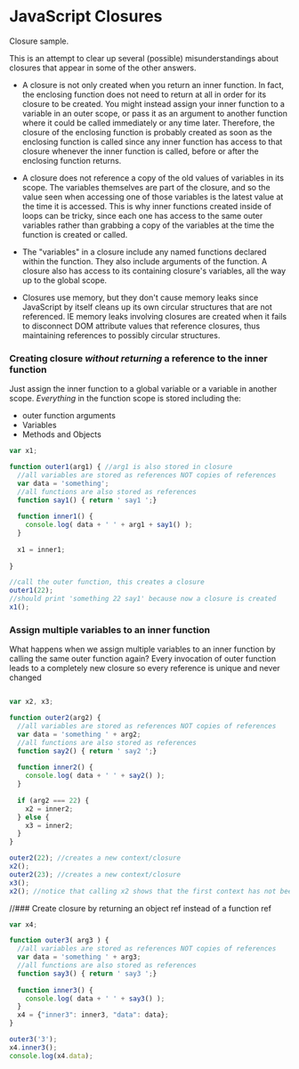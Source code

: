 JavaScript Closures
===========

Closure sample. 

This is an attempt to clear up several (possible) misunderstandings about closures that appear in some of the other answers.

* A closure is not only created when you return an inner function. In fact, the enclosing function does not need to return at all in order for its closure to be created. You might instead assign your inner function to a variable in an outer scope, or pass it as an argument to another function where it could be called immediately or any time later. Therefore, the closure of the enclosing function is probably created as soon as the enclosing function is called since any inner function has access to that closure whenever the inner function is called, before or after the enclosing function returns.

* A closure does not reference a copy of the old values of variables in its scope. The variables themselves are part of the closure, and so the value seen when accessing one of those variables is the latest value at the time it is accessed. This is why inner functions created inside of loops can be tricky, since each one has access to the same outer variables rather than grabbing a copy of the variables at the time the function is created or called.

* The "variables" in a closure include any named functions declared within the function. They also include arguments of the function. A closure also has access to its containing closure's variables, all the way up to the global scope.

* Closures use memory, but they don't cause memory leaks since JavaScript by itself cleans up its own circular structures that are not referenced. IE memory leaks involving closures are created when it fails to disconnect DOM attribute values that reference closures, thus maintaining references to possibly circular structures.


### Creating closure *without returning* a reference to the inner function
Just assign the inner function to a global variable or a variable in another scope.
*Everything* in the function scope is stored including the: 
+ outer function arguments
+ Variables
+ Methods and Objects

```js
var x1;

function outer1(arg1) { //arg1 is also stored in closure
  //all variables are stored as references NOT copies of references
  var data = 'something';
  //all functions are also stored as references
  function say1() { return ' say1 ';}
  
  function inner1() {
    console.log( data + ' ' + arg1 + say1() );
  }
  
  x1 = inner1;
  
}

//call the outer function, this creates a closure
outer1(22);
//should print 'something 22 say1' because now a closure is created
x1();
```
### Assign multiple variables to an inner function
What happens when we assign multiple variables to an inner function by calling the same outer function again?
Every invocation of outer function leads to a completely new closure so every reference is unique and never changed

```js

var x2, x3;

function outer2(arg2) {
  //all variables are stored as references NOT copies of references
  var data = 'something ' + arg2;
  //all functions are also stored as references
  function say2() { return ' say2 ';}
  
  function inner2() {
    console.log( data + ' ' + say2() );
  }
 
  if (arg2 === 22) {
    x2 = inner2;
  } else {
    x3 = inner2;
  }
}

outer2(22); //creates a new context/closure
x2();
outer2(23); //creates a new context/closure
x3();
x2(); //notice that calling x2 shows that the first context has not been destroyed
```

//### Create closure by returning an object ref instead of a function ref
```js
var x4;

function outer3( arg3 ) {
  //all variables are stored as references NOT copies of references
  var data = 'something ' + arg3;
  //all functions are also stored as references
  function say3() { return ' say3 ';}
  
  function inner3() {
    console.log( data + ' ' + say3() );
  }
  x4 = {"inner3": inner3, "data": data};
}

outer3('3');
x4.inner3();
console.log(x4.data);
```
